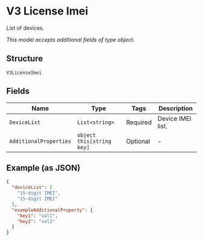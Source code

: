 
# V3 License Imei

List of devices.

*This model accepts additional fields of type object.*

## Structure

`V3LicenseImei`

## Fields

| Name | Type | Tags | Description |
|  --- | --- | --- | --- |
| `DeviceList` | `List<string>` | Required | Device IMEI list. |
| `AdditionalProperties` | `object this[string key]` | Optional | - |

## Example (as JSON)

```json
{
  "deviceList": [
    "15-digit IMEI",
    "15-digit IMEI"
  ],
  "exampleAdditionalProperty": {
    "key1": "val1",
    "key2": "val2"
  }
}
```


